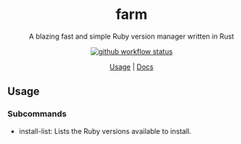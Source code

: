 <div align="center">

# farm

A blazing fast and simple Ruby version manager written in Rust

[![github workflow status](https://img.shields.io/github/workflow/status/TaKO8Ki/farm/CI/main)](https://github.com/TaKO8Ki/farm/actions)

[Usage](##Usage) | [Docs](#)

</div>

## Usage

### Subcommands

- install-list: Lists the Ruby versions available to install.

